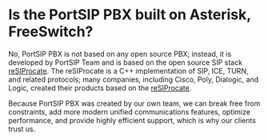 # Is the PortSIP PBX built on Asterisk, FreeSwitch?

No, PortSIP PBX is not based on any open source PBX; instead, it is developed by PortSIP Team and is based on the open source SIP stack [reSIProcate](https://github.com/resiprocate/resiprocate). The reSIProcate is a C++ implementation of SIP, ICE, TURN, and related protocols; many companies, including Cisco, Poly, Dialogic, and Logic, created their products based on the [reSIProcate](https://github.com/resiprocate/resiprocate).

Because PortSIP PBX was created by our own team, we can break free from constraints, add more modern unified communications features, optimize performance, and provide highly efficient support, which is why our clients trust us.
